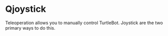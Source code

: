 # Qjoystick
Teleoperation allows you to manually control TurtleBot. Joystick are the two primary ways to do this.
